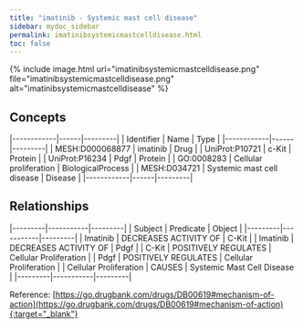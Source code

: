 ```yaml
---
title: "imatinib - Systemic mast cell disease"
sidebar: mydoc_sidebar
permalink: imatinibsystemicmastcelldisease.html
toc: false 
---
```


{% include image.html url="imatinibsystemicmastcelldisease.png" file="imatinibsystemicmastcelldisease.png" alt="imatinibsystemicmastcelldisease" %}

## Concepts

|------------|------|---------|
| Identifier | Name | Type    |
|------------|------|---------|
| MESH:D000068877 | imatinib | Drug |
| UniProt:P10721 | c-Kit | Protein |
| UniProt:P16234 | Pdgf | Protein |
| GO:0008283 | Cellular proliferation | BiologicalProcess |
| MESH:D034721 | Systemic mast cell disease | Disease |
|------------|------|---------|

## Relationships

|---------|-----------|---------|
| Subject | Predicate | Object  |
|---------|-----------|---------|
| Imatinib | DECREASES ACTIVITY OF | C-Kit |
| Imatinib | DECREASES ACTIVITY OF | Pdgf |
| C-Kit | POSITIVELY REGULATES | Cellular Proliferation |
| Pdgf | POSITIVELY REGULATES | Cellular Proliferation |
| Cellular Proliferation | CAUSES | Systemic Mast Cell Disease |
|---------|-----------|---------|

Reference: [https://go.drugbank.com/drugs/DB00619#mechanism-of-action](https://go.drugbank.com/drugs/DB00619#mechanism-of-action){:target="_blank"}